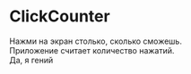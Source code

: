 # ClickCounter
Нажми на экран столько, сколько сможешь.    
Приложение считает количество нажатий.    
Да, я гений   
